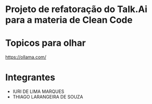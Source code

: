 # Projeto de refatoração do Talk.Ai para a materia de Clean Code

# Topicos para olhar
https://ollama.com/

# Integrantes
- IURI DE LIMA MARQUES
- THIAGO LARANGEIRA DE SOUZA



